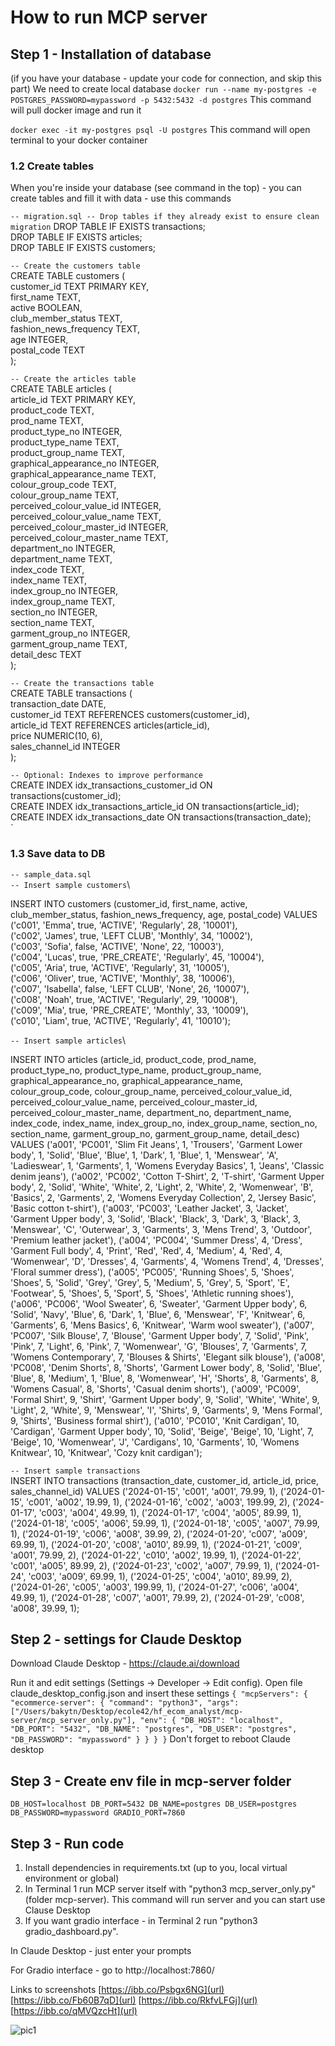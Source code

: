 # How to run MCP server

## Step 1 - Installation of database
(if you have your database - update your code for connection, and skip this part)
We need to create local database
`docker run --name my-postgres -e POSTGRES_PASSWORD=mypassword -p 5432:5432 -d postgres`
This command will pull docker image and run it

`docker exec -it my-postgres psql -U postgres`
This command will open terminal to your docker container 

### 1.2 Create tables
When you're inside your database (see command in the top) - you can create tables and fill it with data - use this commands

`-- migration.sql
-- Drop tables if they already exist to ensure clean migration`
DROP TABLE IF EXISTS transactions;\
DROP TABLE IF EXISTS articles;\
DROP TABLE IF EXISTS customers;

`-- Create the customers table`\
CREATE TABLE customers (\
    customer_id TEXT PRIMARY KEY,\
    first_name TEXT,\
    active BOOLEAN,\
    club_member_status TEXT,\
    fashion_news_frequency TEXT,\
    age INTEGER,\
    postal_code TEXT\
);

`-- Create the articles table`\
CREATE TABLE articles (\
    article_id TEXT PRIMARY KEY,\
    product_code TEXT,\
    prod_name TEXT,\
    product_type_no INTEGER,\
    product_type_name TEXT,\
    product_group_name TEXT,\
    graphical_appearance_no INTEGER,\
    graphical_appearance_name TEXT,\
    colour_group_code TEXT,\
    colour_group_name TEXT,\
    perceived_colour_value_id INTEGER,\
    perceived_colour_value_name TEXT,\
    perceived_colour_master_id INTEGER,\
    perceived_colour_master_name TEXT,\
    department_no INTEGER,\
    department_name TEXT,\
    index_code TEXT,\
    index_name TEXT,\
    index_group_no INTEGER,\
    index_group_name TEXT,\
    section_no INTEGER,\
    section_name TEXT,\
    garment_group_no INTEGER,\
    garment_group_name TEXT, \
    detail_desc TEXT \
);

`-- Create the transactions table`\
CREATE TABLE transactions (\
    transaction_date DATE,\
    customer_id TEXT REFERENCES customers(customer_id),\
    article_id TEXT REFERENCES articles(article_id),\
    price NUMERIC(10, 6),\
    sales_channel_id INTEGER\
);

`-- Optional: Indexes to improve performance`\
CREATE INDEX idx_transactions_customer_id ON transactions(customer_id);\
CREATE INDEX idx_transactions_article_id ON transactions(article_id);\
CREATE INDEX idx_transactions_date ON transactions(transaction_date);\
`

### 1.3 Save data to DB 
`-- sample_data.sql`\
`-- Insert sample customers`\

INSERT INTO customers (customer_id, first_name, active, club_member_status, fashion_news_frequency, age, postal_code) VALUES\
('c001', 'Emma', true, 'ACTIVE', 'Regularly', 28, '10001'),\
('c002', 'James', true, 'LEFT CLUB', 'Monthly', 34, '10002'),\
('c003', 'Sofia', false, 'ACTIVE', 'None', 22, '10003'),\
('c004', 'Lucas', true, 'PRE_CREATE', 'Regularly', 45, '10004'),\
('c005', 'Aria', true, 'ACTIVE', 'Regularly', 31, '10005'),\
('c006', 'Oliver', true, 'ACTIVE', 'Monthly', 38, '10006'),\
('c007', 'Isabella', false, 'LEFT CLUB', 'None', 26, '10007'),\
('c008', 'Noah', true, 'ACTIVE', 'Regularly', 29, '10008'),\
('c009', 'Mia', true, 'PRE_CREATE', 'Monthly', 33, '10009'),\
('c010', 'Liam', true, 'ACTIVE', 'Regularly', 41, '10010');

`-- Insert sample articles`\

INSERT INTO articles (article_id, product_code, prod_name, product_type_no, product_type_name, product_group_name, graphical_appearance_no, graphical_appearance_name, colour_group_code, colour_group_name, perceived_colour_value_id, perceived_colour_value_name, perceived_colour_master_id, perceived_colour_master_name, department_no, department_name, index_code, index_name, index_group_no, index_group_name, section_no, section_name, garment_group_no, garment_group_name, detail_desc) VALUES
('a001', 'PC001', 'Slim Fit Jeans', 1, 'Trousers', 'Garment Lower body', 1, 'Solid', 'Blue', 'Blue', 1, 'Dark', 1, 'Blue', 1, 'Menswear', 'A', 'Ladieswear', 1, 'Garments', 1, 'Womens Everyday Basics', 1, 'Jeans', 'Classic denim jeans'),
('a002', 'PC002', 'Cotton T-Shirt', 2, 'T-shirt', 'Garment Upper body', 2, 'Solid', 'White', 'White', 2, 'Light', 2, 'White', 2, 'Womenwear', 'B', 'Basics', 2, 'Garments', 2, 'Womens Everyday Collection', 2, 'Jersey Basic', 'Basic cotton t-shirt'),
('a003', 'PC003', 'Leather Jacket', 3, 'Jacket', 'Garment Upper body', 3, 'Solid', 'Black', 'Black', 3, 'Dark', 3, 'Black', 3, 'Menswear', 'C', 'Outerwear', 3, 'Garments', 3, 'Mens Trend', 3, 'Outdoor', 'Premium leather jacket'),
('a004', 'PC004', 'Summer Dress', 4, 'Dress', 'Garment Full body', 4, 'Print', 'Red', 'Red', 4, 'Medium', 4, 'Red', 4, 'Womenwear', 'D', 'Dresses', 4, 'Garments', 4, 'Womens Trend', 4, 'Dresses', 'Floral summer dress'),
('a005', 'PC005', 'Running Shoes', 5, 'Shoes', 'Shoes', 5, 'Solid', 'Grey', 'Grey', 5, 'Medium', 5, 'Grey', 5, 'Sport', 'E', 'Footwear', 5, 'Shoes', 5, 'Sport', 5, 'Shoes', 'Athletic running shoes'),
('a006', 'PC006', 'Wool Sweater', 6, 'Sweater', 'Garment Upper body', 6, 'Solid', 'Navy', 'Blue', 6, 'Dark', 1, 'Blue', 6, 'Menswear', 'F', 'Knitwear', 6, 'Garments', 6, 'Mens Basics', 6, 'Knitwear', 'Warm wool sweater'),
('a007', 'PC007', 'Silk Blouse', 7, 'Blouse', 'Garment Upper body', 7, 'Solid', 'Pink', 'Pink', 7, 'Light', 6, 'Pink', 7, 'Womenwear', 'G', 'Blouses', 7, 'Garments', 7, 'Womens Contemporary', 7, 'Blouses & Shirts', 'Elegant silk blouse'),
('a008', 'PC008', 'Denim Shorts', 8, 'Shorts', 'Garment Lower body', 8, 'Solid', 'Blue', 'Blue', 8, 'Medium', 1, 'Blue', 8, 'Womenwear', 'H', 'Shorts', 8, 'Garments', 8, 'Womens Casual', 8, 'Shorts', 'Casual denim shorts'),
('a009', 'PC009', 'Formal Shirt', 9, 'Shirt', 'Garment Upper body', 9, 'Solid', 'White', 'White', 9, 'Light', 2, 'White', 9, 'Menswear', 'I', 'Shirts', 9, 'Garments', 9, 'Mens Formal', 9, 'Shirts', 'Business formal shirt'),
('a010', 'PC010', 'Knit Cardigan', 10, 'Cardigan', 'Garment Upper body', 10, 'Solid', 'Beige', 'Beige', 10, 'Light', 7, 'Beige', 10, 'Womenwear', 'J', 'Cardigans', 10, 'Garments', 10, 'Womens Knitwear', 10, 'Knitwear', 'Cozy knit cardigan');

`-- Insert sample transactions`\
INSERT INTO transactions (transaction_date, customer_id, article_id, price, sales_channel_id) VALUES
('2024-01-15', 'c001', 'a001', 79.99, 1),
('2024-01-15', 'c001', 'a002', 19.99, 1),
('2024-01-16', 'c002', 'a003', 199.99, 2),
('2024-01-17', 'c003', 'a004', 49.99, 1),
('2024-01-17', 'c004', 'a005', 89.99, 1),
('2024-01-18', 'c005', 'a006', 59.99, 1),
('2024-01-18', 'c005', 'a007', 79.99, 1),
('2024-01-19', 'c006', 'a008', 39.99, 2),
('2024-01-20', 'c007', 'a009', 69.99, 1),
('2024-01-20', 'c008', 'a010', 89.99, 1),
('2024-01-21', 'c009', 'a001', 79.99, 2),
('2024-01-22', 'c010', 'a002', 19.99, 1),
('2024-01-22', 'c001', 'a005', 89.99, 2),
('2024-01-23', 'c002', 'a007', 79.99, 1),
('2024-01-24', 'c003', 'a009', 69.99, 1),
('2024-01-25', 'c004', 'a010', 89.99, 2),
('2024-01-26', 'c005', 'a003', 199.99, 1),
('2024-01-27', 'c006', 'a004', 49.99, 1),
('2024-01-28', 'c007', 'a001', 79.99, 2),
('2024-01-29', 'c008', 'a008', 39.99, 1);

## Step 2 - settings for Claude Desktop 
Download Claude Desktop - https://claude.ai/download

Run it and edit settings (Settings -> Developer -> Edit config). Open file claude_desktop_config.json and insert these settings
`{
  "mcpServers": {
    "ecommerce-server": {
      "command": "python3",
      "args": ["/Users/bakytn/Desktop/ecole42/hf_ecom_analyst/mcp-server/mcp_server_only.py"],
      "env": {
        "DB_HOST": "localhost",
        "DB_PORT": "5432",
        "DB_NAME": "postgres",
        "DB_USER": "postgres",
        "DB_PASSWORD": "mypassword"
      }
    }
  }
}`
Don't forget to reboot Claude desktop 

## Step 3 - Create env file in mcp-server folder
`DB_HOST=localhost
DB_PORT=5432
DB_NAME=postgres
DB_USER=postgres
DB_PASSWORD=mypassword
GRADIO_PORT=7860`


## Step 3 - Run code 
1. Install dependencies in requirements.txt (up to you, local virtual environment or global) 
2. In Terminal 1 run MCP server itself with "python3 mcp_server_only.py" (folder mcp-server). This command will run server and you can start use Clause Desktop
3. If you want gradio interface - in Terminal 2 run "python3 gradio_dashboard.py".

In Claude Desktop - just enter your prompts 

For Gradio interface - go to http://localhost:7860/

Links to screenshots 
[https://ibb.co/Psbgx6NG](url)
[https://ibb.co/Fb60B7qD](url)
[https://ibb.co/RkfvLFGj](url)
[https://ibb.co/qMVQzcHt](url)

![pic1](https://i.ibb.co/Q3Lbsg7D/Screenshot-2025-06-05-at-01-23-23.png)



